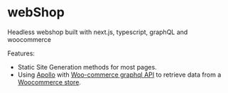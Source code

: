 # webShop
Headless webshop built with next.js, typescript, graphQL and woocommerce

Features:
- Static Site Generation methods for most pages.
- Using [Apollo](https://www.apollographql.com/) with [Woo-commerce graphql API](https://woographql.com/) to retrieve data from a [Woocommerce store](https://woocommerce.com/).
